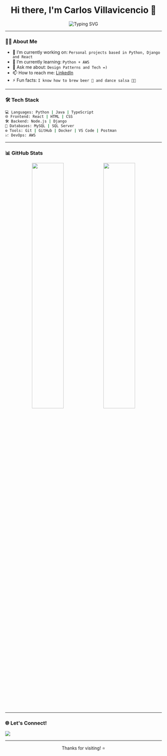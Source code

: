 <h1 align="center">Hi there, I'm Carlos Villavicencio 👋</h1>

<p align="center">
  <img src="https://readme-typing-svg.demolab.com?font=Fira+Code&size=24&pause=1000&center=true&vCenter=true&width=440&lines=Backend+Lover+%F0%9F%9B%A0%EF%B8%8F;Mobile+Development+%F0%9F%93%B1;Open+Source+Contributor+%F0%9F%90%A7;Tech+Enthusiast+%F0%9F%94%A5" alt="Typing SVG" />
</p>

---

### 🧑‍💻 About Me

- 🔭 I’m currently working on: `Personal projects based in Python, Django and React`
- 🌱 I’m currently learning: `Python + AWS`
- 💬 Ask me about: `Design Patterns and Tech =)`
- 📫 How to reach me: [LinkedIn](https://www.linkedin.com/in/carlos-villavicencio-avila-01521892/)
- ⚡ Fun facts: `I know how to brew beer 🍺 and dance salsa 🕺🏽`

---

### 🛠️ Tech Stack

```bash
💻 Languages: Python | Java | TypeScript
🌐 Frontend: React | HTML | CSS 
🛠 Backend: Node.js | Django 
🧠 Databases: MySQL | SQL Server
⚙️ Tools: Git | GitHub | Docker | VS Code | Postman
📈 DevOps: AWS 
```

---

### 📊 GitHub Stats

<p align="center">
  <img src="https://github-readme-stats.vercel.app/api?username=calitovilla&show_icons=true&theme=radical" width="45%" />
  <img src="https://github-readme-streak-stats.herokuapp.com/?user=calitovilla&theme=radical" width="45%" />
</p>

---

### 🌐 Let's Connect!

<p align="left">
  <a href="https://www.linkedin.com/in/carlos-villavicencio-avila-01521892/" target="_blank"><img src="https://img.shields.io/badge/LinkedIn-0A66C2?style=for-the-badge&logo=linkedin&logoColor=white"/></a>
</p>

---

<p align="center">Thanks for visiting! ⭐️</p>
